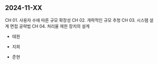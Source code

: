 ## 2024-11-XX

CH 01. 사용자 수에 따른 규모 확장성
CH 02. 개략적인 규모 추청
CH 03. 시스템 설계 면접 공략법
CH 04. 처리율 제한 장치의 설계

- 태원

- 지희

- 준현
